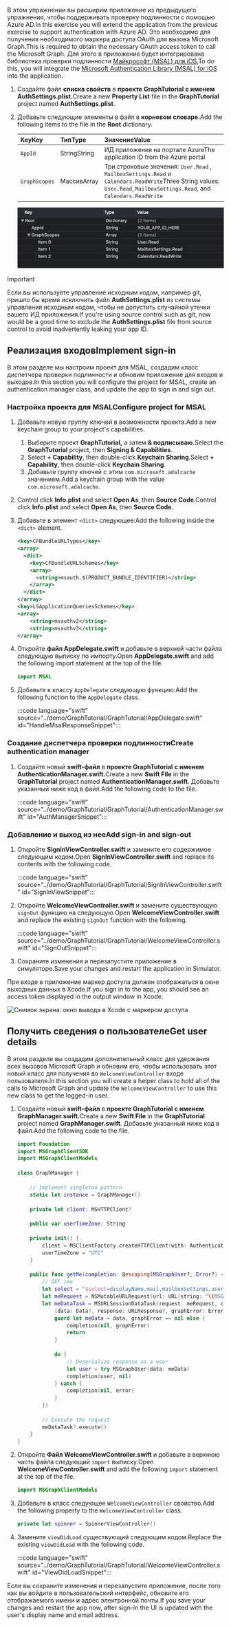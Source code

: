 <!-- markdownlint-disable MD002 MD041 -->

<span data-ttu-id="47223-101">В этом упражнении вы расширим приложение из предыдущего упражнения, чтобы поддерживать проверку подлинности с помощью Azure AD.</span><span class="sxs-lookup"><span data-stu-id="47223-101">In this exercise you will extend the application from the previous exercise to support authentication with Azure AD.</span></span> <span data-ttu-id="47223-102">Это необходимо для получения необходимого маркера доступа OAuth для вызова Microsoft Graph.</span><span class="sxs-lookup"><span data-stu-id="47223-102">This is required to obtain the necessary OAuth access token to call the Microsoft Graph.</span></span> <span data-ttu-id="47223-103">Для этого в приложение будет интегрирована библиотека проверки подлинности [Майкрософт (MSAL) для iOS.](https://github.com/AzureAD/microsoft-authentication-library-for-objc)</span><span class="sxs-lookup"><span data-stu-id="47223-103">To do this, you will integrate the [Microsoft Authentication Library (MSAL) for iOS](https://github.com/AzureAD/microsoft-authentication-library-for-objc) into the application.</span></span>

1. <span data-ttu-id="47223-104">Создайте файл **списка свойств** в **проекте GraphTutorial** **с именем AuthSettings.plist.**</span><span class="sxs-lookup"><span data-stu-id="47223-104">Create a new **Property List** file in the **GraphTutorial** project named **AuthSettings.plist**.</span></span>
1. <span data-ttu-id="47223-105">Добавьте следующие элементы в файл в **корневом словаре.**</span><span class="sxs-lookup"><span data-stu-id="47223-105">Add the following items to the file in the **Root** dictionary.</span></span>

    | <span data-ttu-id="47223-106">Key</span><span class="sxs-lookup"><span data-stu-id="47223-106">Key</span></span> | <span data-ttu-id="47223-107">Тип</span><span class="sxs-lookup"><span data-stu-id="47223-107">Type</span></span> | <span data-ttu-id="47223-108">Значение</span><span class="sxs-lookup"><span data-stu-id="47223-108">Value</span></span> |
    |-----|------|-------|
    | `AppId` | <span data-ttu-id="47223-109">String</span><span class="sxs-lookup"><span data-stu-id="47223-109">String</span></span> | <span data-ttu-id="47223-110">ИД приложения на портале Azure</span><span class="sxs-lookup"><span data-stu-id="47223-110">The application ID from the Azure portal</span></span> |
    | `GraphScopes` | <span data-ttu-id="47223-111">Массив</span><span class="sxs-lookup"><span data-stu-id="47223-111">Array</span></span> | <span data-ttu-id="47223-112">Три строковые значения: `User.Read` , `MailboxSettings.Read` и `Calendars.ReadWrite`</span><span class="sxs-lookup"><span data-stu-id="47223-112">Three String values: `User.Read`, `MailboxSettings.Read`, and `Calendars.ReadWrite`</span></span> |

    ![Снимок экрана: файл AuthSettings.plist в Xcode](images/auth-settings.png)

> [!IMPORTANT]
> <span data-ttu-id="47223-114">Если вы используете управление исходным кодом, например git, пришло бы время исключить файл **AuthSettings.plist** из системы управления исходным кодом, чтобы не допустить случайной утечки вашего ИД приложения.</span><span class="sxs-lookup"><span data-stu-id="47223-114">If you're using source control such as git, now would be a good time to exclude the **AuthSettings.plist** file from source control to avoid inadvertently leaking your app ID.</span></span>

## <a name="implement-sign-in"></a><span data-ttu-id="47223-115">Реализация входов</span><span class="sxs-lookup"><span data-stu-id="47223-115">Implement sign-in</span></span>

<span data-ttu-id="47223-116">В этом разделе мы настроим проект для MSAL, создадим класс диспетчера проверки подлинности и обновим приложение для входов и выходов.</span><span class="sxs-lookup"><span data-stu-id="47223-116">In this section you will configure the project for MSAL, create an authentication manager class, and update the app to sign in and sign out.</span></span>

### <a name="configure-project-for-msal"></a><span data-ttu-id="47223-117">Настройка проекта для MSAL</span><span class="sxs-lookup"><span data-stu-id="47223-117">Configure project for MSAL</span></span>

1. <span data-ttu-id="47223-118">Добавьте новую группу ключей в возможности проекта.</span><span class="sxs-lookup"><span data-stu-id="47223-118">Add a new keychain group to your project's capabilities.</span></span>
    1. <span data-ttu-id="47223-119">Выберите проект **GraphTutorial,** а затем **& подписываю.**</span><span class="sxs-lookup"><span data-stu-id="47223-119">Select the **GraphTutorial** project, then **Signing & Capabilities**.</span></span>
    1. <span data-ttu-id="47223-120">Select **+ Capability**, then double-click **Keychain Sharing**.</span><span class="sxs-lookup"><span data-stu-id="47223-120">Select **+ Capability**, then double-click **Keychain Sharing**.</span></span>
    1. <span data-ttu-id="47223-121">Добавьте группу ключей с этим `com.microsoft.adalcache` значением.</span><span class="sxs-lookup"><span data-stu-id="47223-121">Add a keychain group with the value `com.microsoft.adalcache`.</span></span>

1. <span data-ttu-id="47223-122">Control click **Info.plist** and select **Open As**, then **Source Code**.</span><span class="sxs-lookup"><span data-stu-id="47223-122">Control click **Info.plist** and select **Open As**, then **Source Code**.</span></span>
1. <span data-ttu-id="47223-123">Добавьте в элемент `<dict>` следующее:</span><span class="sxs-lookup"><span data-stu-id="47223-123">Add the following inside the `<dict>` element.</span></span>

    ```xml
    <key>CFBundleURLTypes</key>
    <array>
      <dict>
        <key>CFBundleURLSchemes</key>
        <array>
          <string>msauth.$(PRODUCT_BUNDLE_IDENTIFIER)</string>
        </array>
      </dict>
    </array>
    <key>LSApplicationQueriesSchemes</key>
    <array>
        <string>msauthv2</string>
        <string>msauthv3</string>
    </array>
    ```

1. <span data-ttu-id="47223-124">Откройте **файл AppDelegate.swift** и добавьте в верхней части файла следующую выписку по импорту.</span><span class="sxs-lookup"><span data-stu-id="47223-124">Open **AppDelegate.swift** and add the following import statement at the top of the file.</span></span>

    ```Swift
    import MSAL
    ```

1. <span data-ttu-id="47223-125">Добавьте к классу `AppDelegate` следующую функцию:</span><span class="sxs-lookup"><span data-stu-id="47223-125">Add the following function to the `AppDelegate` class.</span></span>

    :::code language="swift" source="../demo/GraphTutorial/GraphTutorial/AppDelegate.swift" id="HandleMsalResponseSnippet":::

### <a name="create-authentication-manager"></a><span data-ttu-id="47223-126">Создание диспетчера проверки подлинности</span><span class="sxs-lookup"><span data-stu-id="47223-126">Create authentication manager</span></span>

1. <span data-ttu-id="47223-127">Создайте новый **swift-файл** в **проекте GraphTutorial** **с именем AuthenticationManager.swift.**</span><span class="sxs-lookup"><span data-stu-id="47223-127">Create a new **Swift File** in the **GraphTutorial** project named **AuthenticationManager.swift**.</span></span> <span data-ttu-id="47223-128">Добавьте указанный ниже код в файл.</span><span class="sxs-lookup"><span data-stu-id="47223-128">Add the following code to the file.</span></span>

    :::code language="swift" source="../demo/GraphTutorial/GraphTutorial/AuthenticationManager.swift" id="AuthManagerSnippet":::

### <a name="add-sign-in-and-sign-out"></a><span data-ttu-id="47223-129">Добавление и выход из нее</span><span class="sxs-lookup"><span data-stu-id="47223-129">Add sign-in and sign-out</span></span>

1. <span data-ttu-id="47223-130">Откройте **SignInViewController.swift** и замените его содержимое следующим кодом.</span><span class="sxs-lookup"><span data-stu-id="47223-130">Open **SignInViewController.swift** and replace its contents with the following code.</span></span>

    :::code language="swift" source="../demo/GraphTutorial/GraphTutorial/SignInViewController.swift" id="SignInViewSnippet":::

1. <span data-ttu-id="47223-131">Откройте **WelcomeViewController.swift** и замените существующую `signOut` функцию на следующую.</span><span class="sxs-lookup"><span data-stu-id="47223-131">Open **WelcomeViewController.swift** and replace the existing `signOut` function with the following.</span></span>

    :::code language="swift" source="../demo/GraphTutorial/GraphTutorial/WelcomeViewController.swift" id="SignOutSnippet":::

1. <span data-ttu-id="47223-132">Сохраните изменения и перезапустите приложение в симуляторе.</span><span class="sxs-lookup"><span data-stu-id="47223-132">Save your changes and restart the application in Simulator.</span></span>

<span data-ttu-id="47223-133">При входе в приложение маркер доступа должен отображаться в окне выходных данных в Xcode.</span><span class="sxs-lookup"><span data-stu-id="47223-133">If you sign in to the app, you should see an access token displayed in the output window in Xcode.</span></span>

![Снимок экрана: окно вывода в Xcode с маркером доступа](images/access-token-output.png)

## <a name="get-user-details"></a><span data-ttu-id="47223-135">Получить сведения о пользователе</span><span class="sxs-lookup"><span data-stu-id="47223-135">Get user details</span></span>

<span data-ttu-id="47223-136">В этом разделе вы создадим дополнительный класс для удержания всех вызовов Microsoft Graph и обновим его, чтобы использовать этот новый класс для получения во `WelcomeViewController` входе пользователя.</span><span class="sxs-lookup"><span data-stu-id="47223-136">In this section you will create a helper class to hold all of the calls to Microsoft Graph and update the `WelcomeViewController` to use this new class to get the logged-in user.</span></span>

1. <span data-ttu-id="47223-137">Создайте новый **swift-файл** в **проекте GraphTutorial** **с именем GraphManager.swift.**</span><span class="sxs-lookup"><span data-stu-id="47223-137">Create a new **Swift File** in the **GraphTutorial** project named **GraphManager.swift**.</span></span> <span data-ttu-id="47223-138">Добавьте указанный ниже код в файл.</span><span class="sxs-lookup"><span data-stu-id="47223-138">Add the following code to the file.</span></span>

    ```Swift
    import Foundation
    import MSGraphClientSDK
    import MSGraphClientModels

    class GraphManager {

        // Implement singleton pattern
        static let instance = GraphManager()

        private let client: MSHTTPClient?

        public var userTimeZone: String

        private init() {
            client = MSClientFactory.createHTTPClient(with: AuthenticationManager.instance)
            userTimeZone = "UTC"
        }

        public func getMe(completion: @escaping(MSGraphUser?, Error?) -> Void) {
            // GET /me
            let select = "$select=displayName,mail,mailboxSettings,userPrincipalName"
            let meRequest = NSMutableURLRequest(url: URL(string: "\(MSGraphBaseURL)/me?\(select)")!)
            let meDataTask = MSURLSessionDataTask(request: meRequest, client: self.client, completion: {
                (data: Data?, response: URLResponse?, graphError: Error?) in
                guard let meData = data, graphError == nil else {
                    completion(nil, graphError)
                    return
                }

                do {
                    // Deserialize response as a user
                    let user = try MSGraphUser(data: meData)
                    completion(user, nil)
                } catch {
                    completion(nil, error)
                }
            })

            // Execute the request
            meDataTask?.execute()
        }
    }
    ```

1. <span data-ttu-id="47223-139">Откройте **Файл WelcomeViewController.swift** и добавьте в верхнюю часть файла следующий `import` выписку.</span><span class="sxs-lookup"><span data-stu-id="47223-139">Open **WelcomeViewController.swift** and add the following `import` statement at the top of the file.</span></span>

    ```Swift
    import MSGraphClientModels
    ```

1. <span data-ttu-id="47223-140">Добавьте в класс следующее `WelcomeViewController` свойство.</span><span class="sxs-lookup"><span data-stu-id="47223-140">Add the following property to the `WelcomeViewController` class.</span></span>

    ```Swift
    private let spinner = SpinnerViewController()
    ```

1. <span data-ttu-id="47223-141">Замените `viewDidLoad` существующий следующим кодом.</span><span class="sxs-lookup"><span data-stu-id="47223-141">Replace the existing `viewDidLoad` with the following code.</span></span>

    :::code language="swift" source="../demo/GraphTutorial/GraphTutorial/WelcomeViewController.swift" id="ViewDidLoadSnippet":::

<span data-ttu-id="47223-142">Если вы сохраните изменения и перезапустите приложение, после того как вы войдите в пользовательский интерфейс, обновите его отображаемого имени и адрес электронной почты.</span><span class="sxs-lookup"><span data-stu-id="47223-142">If you save your changes and restart the app now, after sign-in the UI is updated with the user's display name and email address.</span></span>
